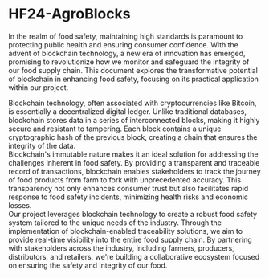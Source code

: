# HF24-AgroBlocks


In the realm of food safety, maintaining high standards is paramount to protecting public health and ensuring consumer confidence. With the advent of blockchain technology, a new era of innovation has emerged, promising to revolutionize how we monitor and safeguard the integrity of our food supply chain. This document explores the transformative potential of blockchain in enhancing food safety, focusing on its practical application within our project.<br>



Blockchain technology, often associated with cryptocurrencies like Bitcoin, is essentially a decentralized digital ledger. Unlike traditional databases, blockchain stores data in a series of interconnected blocks, making it highly secure and resistant to tampering. Each block contains a unique cryptographic hash of the previous block, creating a chain that ensures the integrity of the data.<br>
Blockchain's immutable nature makes it an ideal solution for addressing the challenges inherent in food safety. By providing a transparent and traceable record of transactions, blockchain enables stakeholders to track the journey of food products from farm to fork with unprecedented accuracy. This transparency not only enhances consumer trust but also facilitates rapid response to food safety incidents, minimizing health risks and economic losses.<br>
Our project leverages blockchain technology to create a robust food safety system tailored to the unique needs of the industry. Through the implementation of blockchain-enabled traceability solutions, we aim to provide real-time visibility into the entire food supply chain. By partnering with stakeholders across the industry, including farmers, producers, distributors, and retailers, we're building a collaborative ecosystem focused on ensuring the safety and integrity of our food.

